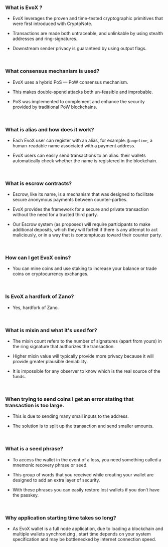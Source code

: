 
### **What is EvoX ?**

* EvoX leverages the proven and time-tested cryptographic primitives that were first introduced with CryptoNote. 

* Transactions are made both untraceable, and unlinkable by using stealth addresses and ring-signatures. 

* Downstream sender privacy is guaranteed by using output flags.

<br>

### **What consensus mechanism is used?**

* EvoX uses a hybrid PoS — PoW consensus mechanism. 

* This makes double-spend attacks both un-feasible and improbable.

* PoS was implemented to complement and enhance the security provided by traditional PoW blockchains.

<br>

### **What is alias and how does it work?**

* Each EvoX user can register with an alias, for example: 
`@angeline`, a human-readable name associated with a payment address. 

* EvoX users can easily send transactions to an alias: their wallets automatically check whether the name is registered in the blockchain.

<br>

### **What is escrow contracts?**

* Escrow, like its name, is a mechanism that was designed to facilitate secure anonymous payments between counter-parties. 

* EvoX provides the framework for a secure and private transaction without the need for a trusted third party. 

* Our Escrow system (as proposed) will require participants to make additional deposits, which they will forfeit if there is any attempt to act maliciously, or in a way that is contemptuous toward their counter party.

<br>

### **How can I get EvoX coins?**

* You can mine coins and use staking to increase your balance or trade coins on cryptocurrency exchanges.

<br>

### **Is EvoX a hardfork of Zano?**

* Yes, hardfork of Zano.

<br>

### **What is mixin and what it's used for?**

* The mixin count refers to the number of signatures (apart from yours) in the ring signature that authorizes the transaction. 

* Higher mixin value will typically provide more privacy because it will provide greater plausible deniability. 

* It is impossible for any observer to know which is the real source of the funds.

<br>

### **When trying to send coins I get an error stating that transaction is too large.**

* This is due to sending many small inputs to the address. 

* The solution is to split up the transaction and send smaller amounts.

<br>

### **What is a seed phrase?**

* To access the wallet in the event of a loss, you need something called a mnemonic recovery phrase or seed. 

* This group of words that you received while creating your wallet are designed to add an extra layer of security. 

* With these phrases you can easily restore lost wallets if you don’t have the passkey.

<br>

### **Why application starting time takes so long?**

* As EvoX wallet is a full node application, due to loading a blockchain and multiple wallets synchronizing , start time depends on your system specification and may be bottlenecked by internet connection speed.